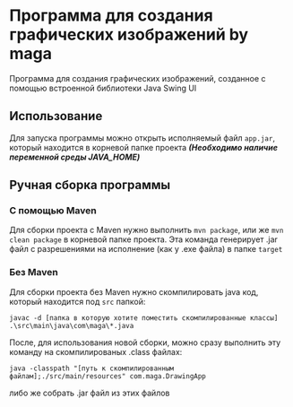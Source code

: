 # Программа для создания графических изображений by maga

Программа для создания графических изображений, созданное с помощью встроенной библиотеки Java Swing UI


## Использование
Для запуска программы можно открыть исполняемый файл ```app.jar```, который находится в корневой папке проекта
***(Необходимо наличие переменной среды JAVA_HOME)***


## Ручная сборка программы

### С помощью Maven
Для сборки проекта с Maven нужно выполнить ```mvn package```, или же ```mvn clean package``` в корневой папке проекта. Эта команда генерирует .jar файл с разрешениями на исполнение (как у .exe файла) в папке `target`

### Без Maven
Для сборки проекта без Maven нужно скомпилировать java код, который находится под `src` папкой: <br>
```
javac -d [папка в которую хотите поместить скомпилированные классы] .\src\main\java\com\maga\*.java
```
После, для использования новой сборки, можно сразу выполнить эту команду на скомпилированых .class файлах: <br>

```
java -classpath "[путь к скомпилированным файлам];./src/main/resources" com.maga.DrawingApp
```
<!-- 
<pre><code><span style="color: red;">java</span> <span style="color: grey;">-classpath</span> <span style="color: cyan;">"[путь к скомпилированным файлам];./src/main/resources"</span> <span style="color: cyan;">com.maga.DrawingApp</span></code></pre> -->

либо же собрать .jar файл из этих файлов